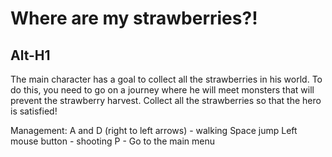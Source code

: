 # Where are my strawberries?! 
Alt-H1
------

The main character has a goal to collect all the strawberries in his world. To do this, you need to go on a journey where he will meet monsters that will prevent the strawberry harvest. Collect all the strawberries so that the hero is satisfied!

Management:
A and D (right to left arrows) - walking
Space jump
Left mouse button - shooting
P - Go to the main menu
